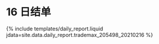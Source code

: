 # 16 日结单

{% include  templates/daily_report.liquid jdata=site.data.daily_report.trademax_205498_20210216 %}
